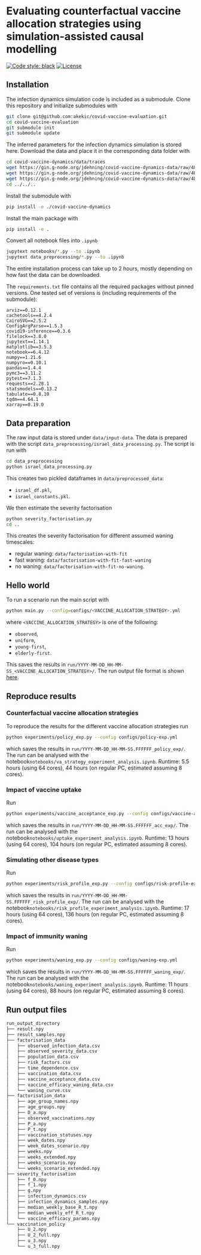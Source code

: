 # Evaluating counterfactual vaccine allocation strategies using simulation-assisted causal modelling

[![Code style: black](https://img.shields.io/badge/code%20style-black-000000.svg)](https://github.com/psf/black)
[![License](https://img.shields.io/badge/License-BSD_3--Clause-blue.svg)](https://opensource.org/licenses/BSD-3-Clause)

## Installation

The infection dynamics simulation code is included as a submodule. Clone this repository and initialize submodules with
```bash
git clone git@github.com:akekic/covid-vaccine-evaluation.git
cd covid-vaccine-evaluation
git submodule init
git submodule update 
```
The inferred parameters for the infection dynamics simulation is stored here. 
Download the data and place it in the corresponding data folder with
```bash
cd covid-vaccine-dynamics/data/traces
wget https://gin.g-node.org/jdehning/covid-vaccine-dynamics-data/raw/488d5b6235be00e37c872ced080af713cdf92d1d/traces/run-begin=2020-12-20-end=2021-12-19-C_mat=70-V1_eff=70-V2_eff=90-V3_eff=95-influx=0.5-draws=500.pkl
wget https://gin.g-node.org/jdehning/covid-vaccine-dynamics-data/raw/488d5b6235be00e37c872ced080af713cdf92d1d/traces/run-begin=2020-12-20-end=2021-12-19-C_mat=80-V1_eff=70-V2_eff=90-V3_eff=95-influx=0.5-draws=500.pkl
wget https://gin.g-node.org/jdehning/covid-vaccine-dynamics-data/raw/488d5b6235be00e37c872ced080af713cdf92d1d/traces/run-begin=2020-12-20-end=2021-12-19-C_mat=90-V1_eff=70-V2_eff=90-V3_eff=95-influx=0.5-draws=500.pkl
cd ../../..
``` 
Install the submodule with
```bash
pip install -e ./covid-vaccine-dynamics
```
Install the main package with
```bash
pip install -e .
```

Convert all notebook files into `.ipynb`

```bash
jupytext notebooks/*.py --to .ipynb
jupytext data_preprocessing/*.py --to .ipynb
```

The entire installation process can take up to 2 hours, mostly depending on how fast the data can be downloaded.

The `requirements.txt` file contains all the required packages without pinned versions.
One tested set of versions is (including requirements of the submodule):
```
arviz==0.12.1
cachetools==4.2.4
CairoSVG==2.5.2
ConfigArgParse==1.5.3
covid19-inference==0.3.6
filelock==3.8.0
jupytext==1.14.1
matplotlib==3.5.3
notebook==6.4.12
numpy==1.21.6 
numpyro==0.10.1
pandas==1.4.4
pymc3==3.11.2
pytest==7.1.3
requests==2.28.1
statsmodels==0.13.2
tabulate==0.8.10
tqdm==4.64.1
xarray==0.19.0
```

## Data preparation

The raw input data is stored under `data/input-data`.
The data is prepared with the script `data_preprocessing/israel_data_processing.py`.
The script is run with
```bash
cd data_preprocessing
python israel_data_processing.py
```
This creates two pickled dataframes in `data/preprocessed_data`:
- `israel_df.pkl`,
- `israel_constants.pkl`.

We then estimate the severity factorisation
```bash
python severity_factorisation.py
cd ..
```

This creates the severity factorisation for different assumed waning timescales:
- regular waning: `data/factorisation-with-fit`
- fast waning: `data/factorisation-with-fit-fast-waning`
- no waning: `data/factorisation-with-fit-no-waning`.



## Hello world

To run a scenario run the main script with
```bash 
python main.py --config=configs/<VACCINE_ALLOCATION_STRATEGY>.yml
```
where `<VACCINE_ALLOCATION_STRATEGY>` is one of the following:
- `observed`,
- `uniform`,
- `young-first`,
- `elderly-first`.

This saves the results in `run/YYYY-MM-DD_HH-MM-SS_<VACCINE_ALLOCATION_STRATEGY>/`.
The run output file format is shown [here](#run-output-files).

## Reproduce results
### Counterfactual vaccine allocation strategies

To reproduce the results for the different vaccine allocation strategies run
```bash
python experiments/policy_exp.py --config configs/policy-exp.yml
```
which saves the results in `run/YYYY-MM-DD_HH-MM-SS.FFFFFF_policy_exp/`.
The run can be analysed with the notebook`notebooks/va_strategy_experiment_analysis.ipynb`.
Runtime: 5.5 hours (using 64 cores), 44 hours (on regular PC, estimated assuming 8 cores).

### Impact of vaccine uptake

Run
```bash
python experiments/vaccine_acceptance_exp.py --config configs/vaccine-acceptance-exp.yml
```
which saves the results in `run/YYYY-MM-DD_HH-MM-SS.FFFFFF_acc_exp/`.
The run can be analysed with the notebook`notebooks/uptake_experiment_analysis.ipynb`.
Runtime: 13 hours (using 64 cores), 104 hours (on regular PC, estimated assuming 8 cores).

### Simulating other disease types

Run
```bash
python experiments/risk_profile_exp.py --config configs/risk-profile-exp.yml
```
which saves the results in `run/YYYY-MM-DD_HH-MM-SS.FFFFFF_risk_profile_exp/`.
The run can be analysed with the notebook`notebooks/risk_profile_experiment_analysis.ipynb`.
Runtime: 17 hours (using 64 cores), 136 hours (on regular PC, estimated assuming 8 cores).

### Impact of immunity waning

Run
```bash
python experiments/waning_exp.py --config configs/waning-exp.yml
```
which saves the results in `run/YYYY-MM-DD_HH-MM-SS.FFFFFF_waning_exp/`.
The run can be analysed with the notebook`notebooks/waning_experiment_analysis.ipynb`.
Runtime: 11 hours (using 64 cores), 88 hours (on regular PC, estimated assuming 8 cores).

## Run output files

```bash
run_output_directory
├── result.npy
├── result_samples.npy
├── factorisation_data
│   ├── observed_infection_data.csv
│   ├── observed_severity_data.csv
│   ├── population_data.csv
│   ├── risk_factors.csv
│   ├── time_dependence.csv
│   ├── vaccination_data.csv
│   ├── vaccine_acceptance_data.csv
│   ├── vaccine_efficacy_waning_data.csv
│   └── waning_curve.csv
├── factorisation_data
│   ├── age_group_names.npy
│   ├── age_groups.npy
│   ├── D_a.npy
│   ├── observed_vaccinations.npy
│   ├── P_a.npy
│   ├── P_t.npy
│   ├── vaccination_statuses.npy
│   ├── week_dates.npy
│   ├── week_dates_scenario.npy
│   ├── weeks.npy
│   ├── weeks_extended.npy
│   ├── weeks_scenario.npy
│   └── weeks_scenario_extended.npy
├── severity_factorisation
│   ├── f_0.npy
│   ├── f_1.npy
│   ├── g.npy
│   ├── infection_dynamics.csv
│   ├── infection_dynamics_samples.npy
│   ├── median_weekly_base_R_t.npy
│   ├── median_weekly_eff_R_t.npy
│   └── vaccine_efficacy_params.npy
└── vaccination_policy
    ├── U_2.npy
    ├── U_2_full.npy
    ├── u_3.npy
    └── u_3_full.npy

```






